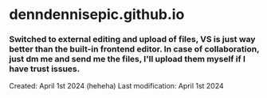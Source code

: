 # denndennisepic.github.io
### Switched to external editing and upload of files, VS is just way better than the built-in frontend editor. In case of collaboration, just dm me and send me the files, I'll upload them myself if I have trust issues.


Created: April 1st 2024 (heheha)
Last modification: April 1st 2024
